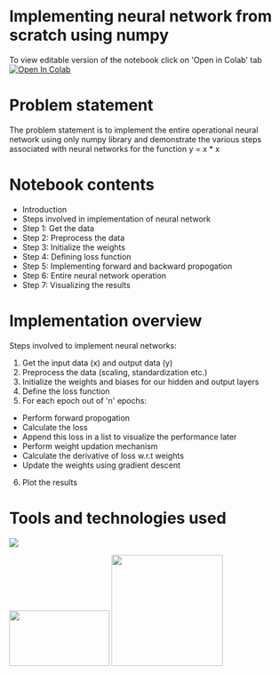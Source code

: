 # Implementing neural network from scratch using numpy

To view editable version of the notebook click on 'Open in Colab' tab  
<a href="https://colab.research.google.com/drive/1f0RLDlFc72rLIxaBZHzPFN30HMw6s55d" target="_parent"><img src="https://colab.research.google.com/assets/colab-badge.svg" alt="Open In Colab"/></a>

# Problem statement

The problem statement is to implement the entire operational neural network using only numpy library and demonstrate the various steps associated with neural networks for the function y = x * x

# Notebook contents

- Introduction
- Steps involved in implementation of neural network
- Step 1: Get the data
- Step 2: Preprocess the data
- Step 3: Initialize the weights
- Step 4: Defining loss function
- Step 5: Implementing forward and backward propogation
- Step 6: Entire neural network operation
- Step 7: Visualizing the results

# Implementation overview

Steps involved to implement neural networks:

1. Get the input data (x) and output data (y)
2. Preprocess the data (scaling, standardization etc.)
3. Initialize the weights and biases for our hidden and output layers
4. Define the loss function
5. For each epoch out of 'n' epochs:
  - Perform forward propogation
  - Calculate the loss
  - Append this loss in a list to visualize the performance later
  - Perform weight updation mechanism
  - Calculate the derivative of loss w.r.t weights
  - Update the weights using gradient descent
6. Plot the results

# Tools and technologies used

![](https://forthebadge.com/images/badges/made-with-python.svg)

[<img target="_blank" src="https://www.freecodecamp.org/news/content/images/size/w2000/2020/07/numpy.png" width=180 height=100>](https://numpy.org/) [<img target="_blank" src="https://miro.medium.com/max/1400/1*7oukapIBInsovpHkQB3QZg.jpeg" width=200>](https://colab.research.google.com/) 
